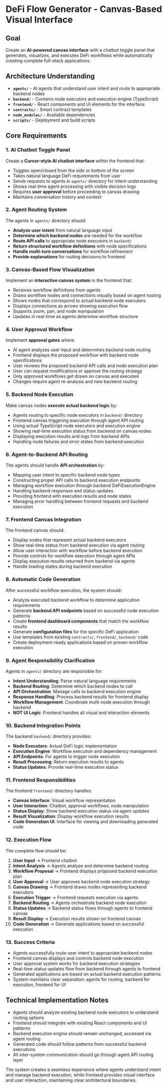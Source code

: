 # DeFi Flow Generator - Canvas-Based Visual Interface

## Goal
Create an **AI-powered canvas interface** with a chatbot toggle panel that generates, visualizes, and executes DeFi workflows while automatically creating complete full-stack applications.

## Architecture Understanding
- **`agents/`** - AI agents that understand user intent and route to appropriate backend nodes
- **`backend/`** - Contains node executors and execution engine (TypeScript)
- **`frontend/`** - React components and UI elements for the interface
- **`contracts/`** - Smart contract templates
- **`node_modules/`** - Available dependencies
- **`scripts/`** - Deployment and build scripts

## Core Requirements

### 1. AI Chatbot Toggle Panel
Create a **Cursor-style AI chatbot interface** within the frontend that:
- Toggles open/closed from the side or bottom of the screen
- Takes natural language DeFi requirements from user
- Sends requests to agents in `agents/` directory for intent understanding
- Shows real-time agent processing with visible decision logs
- Requires **user approval** before proceeding to canvas drawing
- Maintains conversation history and context

### 2. Agent Routing System
The agents in `agents/` directory should:
- **Analyze user intent** from natural language input
- **Determine which backend nodes** are needed for the workflow
- **Route API calls** to appropriate node executors in `backend/`
- **Return structured workflow definitions** with node specifications
- **Handle multi-turn conversations** for workflow refinement
- **Provide explanations** for routing decisions to frontend

### 3. Canvas-Based Flow Visualization
Implement an **interactive canvas system** in the frontend that:
- Receives workflow definitions from agents
- Draws workflow nodes and connections visually based on agent routing
- Shows nodes that correspond to actual backend node executors
- Displays connections as arrows showing execution flow
- Supports zoom, pan, and node manipulation
- Updates in real-time as agents determine workflow structure

### 4. User Approval Workflow
Implement **approval gates** where:
- AI agent analyzes user input and determines backend node routing
- Frontend displays the proposed workflow with backend node specifications
- User reviews the proposed backend API calls and node execution plan
- User can request modifications or approve the routing strategy
- Only approved workflows get drawn on canvas and executed
- Changes require agent re-analysis and new backend routing

### 5. Backend Node Execution
Make canvas nodes **execute actual backend logic** by:
- Agents routing to specific node executors in `backend/` directory
- Frontend canvas triggering execution through agent API routing
- Using actual TypeScript node executors and execution engine
- Showing real-time execution status from backend on canvas nodes
- Displaying execution results and logs from backend APIs
- Handling node failures and error states from backend execution

### 6. Agent-to-Backend API Routing
The agents should handle **API orchestration** by:
- Mapping user intent to specific backend node types
- Constructing proper API calls to backend execution endpoints
- Managing workflow execution through backend DeFiExecutionEngine
- Handling backend responses and status updates
- Providing frontend with execution results and node states
- Managing error handling between frontend requests and backend execution

### 7. Frontend Canvas Integration
The frontend canvas should:
- Display nodes that represent actual backend executors
- Show real-time status from backend execution via agent routing
- Allow user interaction with workflow before backend execution
- Provide controls for workflow execution through agent APIs
- Display execution results returned from backend via agents
- Handle loading states during backend execution

### 8. Automatic Code Generation
After successful workflow execution, the system should:
- Analyze executed backend workflow to determine application requirements
- Generate **backend API endpoints** based on successful node execution patterns
- Create **frontend dashboard components** that match the workflow results
- Generate **configuration files** for the specific DeFi application
- Use templates from existing `contracts/`, `frontend/`, `backend/` code
- Create deployment-ready applications based on proven workflow execution

### 9. Agent Responsibility Clarification
Agents in `agents/` directory are responsible for:
- **Intent Understanding**: Parse natural language requirements
- **Backend Routing**: Determine which backend nodes to call
- **API Orchestration**: Manage calls to backend execution engine
- **Response Handling**: Process backend results for frontend display
- **Workflow Management**: Coordinate multi-node execution through backend
- **NOT UI Logic**: Frontend handles all visual and interaction elements

### 10. Backend Integration Points
The backend `backend/` directory provides:
- **Node Executors**: Actual DeFi logic implementation
- **Execution Engine**: Workflow execution and dependency management
- **API Endpoints**: For agents to trigger node execution
- **Result Processing**: Return execution results to agents
- **Status Updates**: Provide real-time execution status

### 11. Frontend Responsibilities
The frontend `frontend/` directory handles:
- **Canvas Interface**: Visual workflow representation
- **User Interaction**: Chatbot, approval workflows, node manipulation
- **Status Display**: Show backend execution status via agent updates
- **Result Visualization**: Display workflow execution results
- **Code Generation UI**: Interface for viewing and downloading generated code

### 12. Execution Flow
The complete flow should be:
1. **User Input** → Frontend chatbot
2. **Intent Analysis** → Agents analyze and determine backend routing
3. **Workflow Proposal** → Frontend displays proposed backend execution plan
4. **User Approval** → User approves backend node execution strategy
5. **Canvas Drawing** → Frontend draws nodes representing backend executors
6. **Execution Trigger** → Frontend requests execution via agents
7. **Backend Routing** → Agents orchestrate backend node execution
8. **Status Updates** → Backend status flows through agents to frontend canvas
9. **Result Display** → Execution results shown on frontend canvas
10. **Code Generation** → Generate applications based on successful execution

### 13. Success Criteria
- Agents successfully route user intent to appropriate backend nodes
- Frontend canvas displays and controls backend node execution
- User approval system works for backend execution strategies
- Real-time status updates flow from backend through agents to frontend
- Generated applications are based on actual backend execution patterns
- System maintains clear separation: agents for routing, backend for execution, frontend for UI

## Technical Implementation Notes
- Agents should analyze existing backend node executors to understand routing options
- Frontend should integrate with existing React components and UI patterns
- Backend execution engine should remain unchanged, accessed via agent routing
- Generated code should follow patterns from successful backend executions
- All inter-system communication should go through agent API routing layer

The system creates a seamless experience where agents understand intent and manage backend execution, while frontend provides visual interface and user interaction, maintaining clear architectural boundaries.